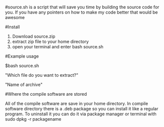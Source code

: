 #source.sh is a script that will save you time by building the source code for you. If you have any pointers on how to make my code better that would be awesome


#Install

1. Download source.zip
2. extract zip file to your home directory
3. open your terminal and enter bash source.sh


#Example usage

$bash source.sh

"Which file  do you want to extract?"

"Name of archive"


#Where the compile software are stored

All of the compile software are save in your home directory. In compile software directory there is a .deb package so you can install it like a regular program.
To uninstall it you can do it via package manager or terminal with sudo dpkg -r packagename





